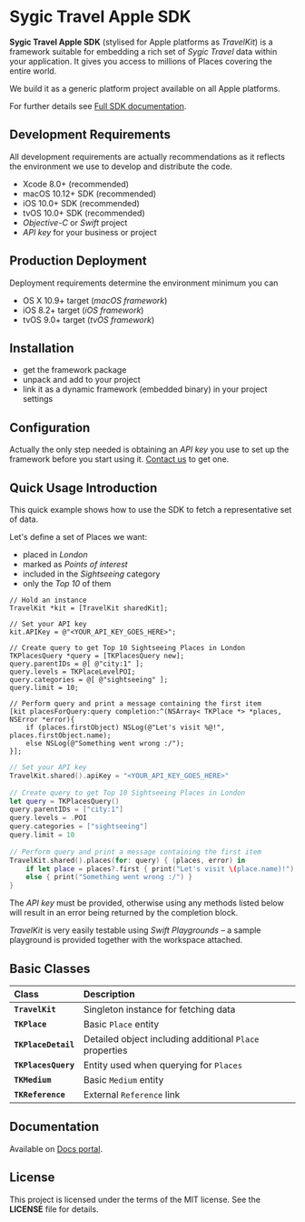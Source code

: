 # Sygic Travel Apple SDK


**Sygic Travel Apple SDK** (stylised for Apple platforms as _TravelKit_) is a framework suitable for embedding a rich set of _Sygic Travel_ data within your application. It gives you access to millions of Places covering the entire world.

We build it as a generic platform project available on all Apple platforms.

For further details see [Full SDK documentation](http://docs.sygictravelapi.com/apple-sdk/latest/).

## Development Requirements

All development requirements are actually recommendations as it reflects the environment we use to develop and distribute the code.

- Xcode 8.0+ (recommended)
- macOS 10.12+ SDK (recommended)
- iOS 10.0+ SDK (recommended)
- tvOS 10.0+ SDK (recommended)
- _Objective-C_ or _Swift_ project
- _API key_ for your business or project

## Production Deployment

Deployment requirements determine the environment minimum you can 

- OS X 10.9+ target (_macOS framework_)
- iOS 8.2+ target (_iOS framework_)
- tvOS 9.0+ target (_tvOS framework_)

## Installation

- get the framework package
- unpack and add to your project
- link it as a dynamic framework (embedded binary) in your project settings

## Configuration

Actually the only step needed is obtaining an _API key_ you use to set up the framework before you start using it. [Contact us](https://travel.sygic.com/b2b) to get one.

## Quick Usage Introduction

This quick example shows how to use the SDK to fetch a representative set of data.

Let's define a set of Places we want:

- placed in _London_
- marked as _Points of interest_
- included in the _Sightseeing_ category
- only the _Top 10_ of them

```objc
// Hold an instance
TravelKit *kit = [TravelKit sharedKit];
	
// Set your API key
kit.APIKey = @"<YOUR_API_KEY_GOES_HERE>";
	
// Create query to get Top 10 Sightseeing Places in London
TKPlacesQuery *query = [TKPlacesQuery new];
query.parentIDs = @[ @"city:1" ];
query.levels = TKPlaceLevelPOI;
query.categories = @[ @"sightseeing" ];
query.limit = 10;
	
// Perform query and print a message containing the first item
[kit placesForQuery:query completion:^(NSArray< TKPlace *> *places, NSError *error){
	if (places.firstObject) NSLog(@"Let's visit %@!", places.firstObject.name);
	else NSLog(@"Something went wrong :/");
}];
```

```swift
// Set your API key
TravelKit.shared().apiKey = "<YOUR_API_KEY_GOES_HERE>"
	
// Create query to get Top 10 Sightseeing Places in London
let query = TKPlacesQuery()
query.parentIDs = ["city:1"]
query.levels = .POI
query.categories = ["sightseeing"]
query.limit = 10
	
// Perform query and print a message containing the first item
TravelKit.shared().places(for: query) { (places, error) in
	if let place = places?.first { print("Let's visit \(place.name)!") }
	else { print("Something went wrong :/") }
}
```

The *API key* must be provided, otherwise using any methods listed below will result in an error being returned by the completion block.

*TravelKit* is very easily testable using _Swift Playgrounds_ – a sample playground is provided together with the workspace attached.

## Basic Classes

Class               | Description
:-------------------|:---------------------
**`TravelKit`**       | Singleton instance for fetching data
**`TKPlace`**         | Basic `Place` entity
**`TKPlaceDetail`**   | Detailed object including additional `Place` properties
**`TKPlacesQuery`**   | Entity used when querying for `Places`
**`TKMedium`**        | Basic `Medium` entity
**`TKReference`**     | External `Reference` link

## Documentation

Available on [Docs portal](http://docs.sygictravelapi.com/apple-sdk/latest/).

## License

This project is licensed under the terms of the MIT license. See the **LICENSE** file for details.
